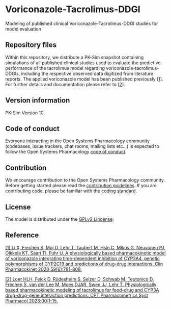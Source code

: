 # Voriconazole-Tacrolimus-DDGI
Modeling of published clinical Voriconazole-Tacrolimus-DDGI studies for model evaluation

## Repository files
Within this repository, we distribute a PK-Sim snapshot containing simulations of all published clinical studies used to evaluate the predictive performance of the tacrolimus model regarding voriconazole-tacrolimus-DDGIs, including the respective observed data digitized from literature reports. The applied voriconazole model has been published previously [[1](https://pubmed.ncbi.nlm.nih.gov/31853755/)]. For further details and documentation please refer to [[2](https://ascpt.onlinelibrary.wiley.com/doi/full/10.1002/psp4.12946)].

## Version information

PK-Sim Version 10.


## Code of conduct

Everyone interacting in the Open Systems Pharmacology community (codebases, issue trackers, chat rooms, mailing lists etc...) is expected to follow the Open Systems Pharmacology [code of conduct](https://github.com/Open-Systems-Pharmacology/Suite/blob/master/CODE_OF_CONDUCT.md#contributor-covenant-code-of-conduct).

## Contribution

We encourage contribution to the Open Systems Pharmacology community. Before getting started please read the [contribution guidelines](https://github.com/Open-Systems-Pharmacology/Suite/blob/master/CONTRIBUTING.md#ways-to-contribute). If you are contributing code, please be familiar with the [coding standard](https://github.com/Open-Systems-Pharmacology/Suite/blob/master/CODING_STANDARDS.md#visual-studio-settings).

## License 
The model is distributed under the [GPLv2 Lincense](https://github.com/Open-Systems-Pharmacology/Suite/blob/develop/LICENSE).

## Reference
[[1] Li X, Frechen S, Moj D, Lehr T, Taubert M, Hsin C, Mikus G, Neuvonen PJ, Olkkola KT, Saari TI, Fuhr U. A physiologically based pharmacokinetic model of voriconazole integrating time-dependent inhibition of CYP3A4, genetic polymorphisms of CYP2C19 and predictions of drug-drug interactions. Clin Pharmacokinet 2020;59(6):781-808.](https://pubmed.ncbi.nlm.nih.gov/31853755/)

[[2] Loer HLH, Feick D, Rüdesheim S, Selzer D, Schwab M, Teutonico D, Frechen S, van der Lee M, Moes DJAR, Swen JJ, Lehr T. Physiologically based pharmacokinetic modeling of tacrolimus for food-drug and CYP3A drug-drug-gene interaction predictions. CPT Pharmacometrics Syst Pharmacol 2023;00:1-15.](https://ascpt.onlinelibrary.wiley.com/doi/full/10.1002/psp4.12946)

